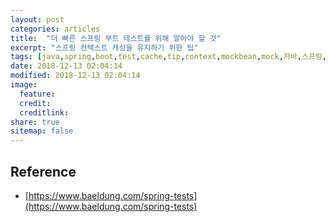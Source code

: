 ```yaml
---
layout: post
categories: articles
title:  "더 빠른 스프링 부트 테스트를 위해 알아야 할 것"
excerpt: "스프링 컨텍스트 캐싱을 유지하기 위한 팁"
tags: [java,spring,boot,test,cache,tip,context,mockbean,mock,자바,스프링,부트,테스트,캐시,팁,컨텍스트,목]
date: 2018-12-13 02:04:14
modified: 2018-12-13 02:04:14
image: 
  feature:
  credit:
  creditlink:
share: true
sitemap: false
---
```



## Reference

* [https://www.baeldung.com/spring-tests](https://www.baeldung.com/spring-tests)
